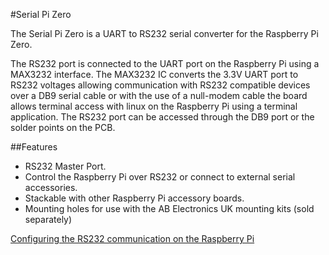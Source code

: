 <!--
---
name: Serial Pi Zero
class: board
type: com
formfactor: pHAT
manufacturer: AB Electronics UK
description: UART to RS232 Converter
url: https://www.abelectronics.co.uk/p/75/serial-pi-zero
github: https://github.com/abelectronicsuk
schematic: https://www.abelectronics.co.uk/docs/pdf/schematic-serialpizero.pdf
buy: https://www.abelectronics.co.uk/p/75/serial-pi-zero
image: 'ab-serial-pi-zero.png'
pincount: 40
eeprom: no
power:
  '1':
ground:
  '6':
  '14':
  '20':
  '25':
  '30':
  '34':
  '39':
pin:
  '8':
    mode: UART
  '10':
    mode: UART
-->
#Serial Pi Zero

The Serial Pi Zero is a UART to RS232 serial converter for the Raspberry Pi Zero.

The RS232 port is connected to the UART port on the Raspberry Pi using a MAX3232 interface. The MAX3232 IC converts the 3.3V UART port to RS232 voltages allowing communication with RS232 compatible devices over a DB9 serial cable or with the use of a null-modem cable the board allows terminal access with linux on the Raspberry Pi using a terminal application. The RS232 port can be accessed through the DB9 port or the solder points on the PCB.

##Features

- RS232 Master Port.
- Control the Raspberry Pi over RS232 or connect to external serial accessories.
- Stackable with other Raspberry Pi accessory boards.
- Mounting holes for use with the AB Electronics UK mounting kits (sold separately)

[Configuring the RS232 communication on the Raspberry Pi](https://www.abelectronics.co.uk/kb/article/20/raspberry-pi-serial-port-usage)
